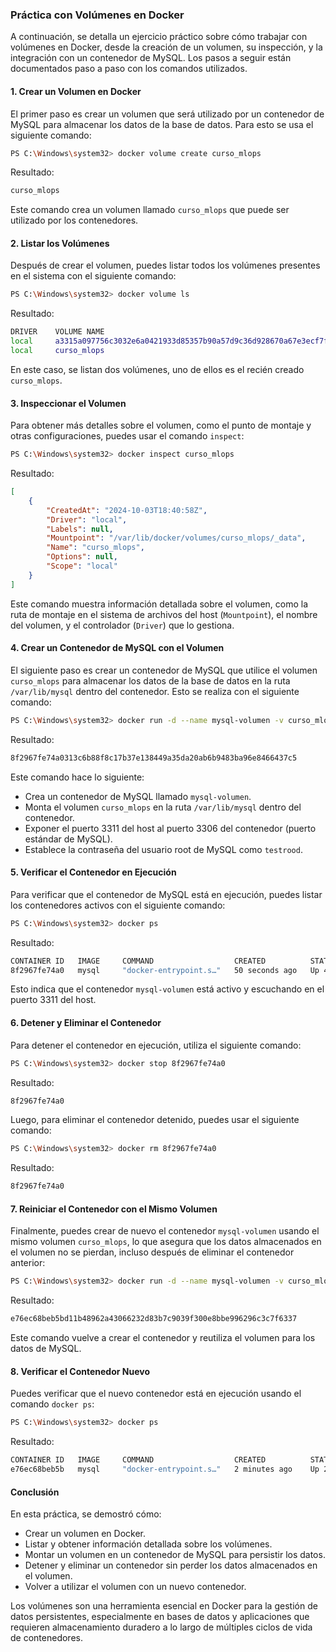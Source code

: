 ### Práctica con Volúmenes en Docker

A continuación, se detalla un ejercicio práctico sobre cómo trabajar con volúmenes en Docker, desde la creación de un volumen, su inspección, y la integración con un contenedor de MySQL. Los pasos a seguir están documentados paso a paso con los comandos utilizados.

#### 1. Crear un Volumen en Docker

El primer paso es crear un volumen que será utilizado por un contenedor de MySQL para almacenar los datos de la base de datos. Para esto se usa el siguiente comando:

```bash
PS C:\Windows\system32> docker volume create curso_mlops
```

Resultado:

```bash
curso_mlops
```

Este comando crea un volumen llamado `curso_mlops` que puede ser utilizado por los contenedores.

#### 2. Listar los Volúmenes

Después de crear el volumen, puedes listar todos los volúmenes presentes en el sistema con el siguiente comando:

```bash
PS C:\Windows\system32> docker volume ls
```

Resultado:

```bash
DRIVER    VOLUME NAME
local     a3315a097756c3032e6a0421933d85357b90a57d9c36d928670a67e3ecf7fd29
local     curso_mlops
```

En este caso, se listan dos volúmenes, uno de ellos es el recién creado `curso_mlops`.

#### 3. Inspeccionar el Volumen

Para obtener más detalles sobre el volumen, como el punto de montaje y otras configuraciones, puedes usar el comando `inspect`:

```bash
PS C:\Windows\system32> docker inspect curso_mlops
```

Resultado:

```json
[
    {
        "CreatedAt": "2024-10-03T18:40:58Z",
        "Driver": "local",
        "Labels": null,
        "Mountpoint": "/var/lib/docker/volumes/curso_mlops/_data",
        "Name": "curso_mlops",
        "Options": null,
        "Scope": "local"
    }
]
```

Este comando muestra información detallada sobre el volumen, como la ruta de montaje en el sistema de archivos del host (`Mountpoint`), el nombre del volumen, y el controlador (`Driver`) que lo gestiona.

#### 4. Crear un Contenedor de MySQL con el Volumen

El siguiente paso es crear un contenedor de MySQL que utilice el volumen `curso_mlops` para almacenar los datos de la base de datos en la ruta `/var/lib/mysql` dentro del contenedor. Esto se realiza con el siguiente comando:

```bash
PS C:\Windows\system32> docker run -d --name mysql-volumen -v curso_mlops:/var/lib/mysql -p 3311:3306 -e MYSQL_ROOT_PASSWORD=testrood mysql
```

Resultado:

```bash
8f2967fe74a0313c6b88f8c17b37e138449a35da20ab6b9483ba96e8466437c5
```

Este comando hace lo siguiente:
- Crea un contenedor de MySQL llamado `mysql-volumen`.
- Monta el volumen `curso_mlops` en la ruta `/var/lib/mysql` dentro del contenedor.
- Exponer el puerto 3311 del host al puerto 3306 del contenedor (puerto estándar de MySQL).
- Establece la contraseña del usuario root de MySQL como `testrood`.

#### 5. Verificar el Contenedor en Ejecución

Para verificar que el contenedor de MySQL está en ejecución, puedes listar los contenedores activos con el siguiente comando:

```bash
PS C:\Windows\system32> docker ps
```

Resultado:

```bash
CONTAINER ID   IMAGE     COMMAND                  CREATED          STATUS          PORTS                               NAMES
8f2967fe74a0   mysql     "docker-entrypoint.s…"   50 seconds ago   Up 49 seconds   33060/tcp, 0.0.0.0:3311->3306/tcp   mysql-volumen
```

Esto indica que el contenedor `mysql-volumen` está activo y escuchando en el puerto 3311 del host.

#### 6. Detener y Eliminar el Contenedor

Para detener el contenedor en ejecución, utiliza el siguiente comando:

```bash
PS C:\Windows\system32> docker stop 8f2967fe74a0
```

Resultado:

```bash
8f2967fe74a0
```

Luego, para eliminar el contenedor detenido, puedes usar el siguiente comando:

```bash
PS C:\Windows\system32> docker rm 8f2967fe74a0
```

Resultado:

```bash
8f2967fe74a0
```

#### 7. Reiniciar el Contenedor con el Mismo Volumen

Finalmente, puedes crear de nuevo el contenedor `mysql-volumen` usando el mismo volumen `curso_mlops`, lo que asegura que los datos almacenados en el volumen no se pierdan, incluso después de eliminar el contenedor anterior:

```bash
PS C:\Windows\system32> docker run -d --name mysql-volumen -v curso_mlops:/var/lib/mysql -p 3311:3306 -e MYSQL_ROOT_PASSWORD=testrood mysql
```

Resultado:

```bash
e76ec68beb5bd11b48962a43066232d83b7c9039f300e8bbe996296c3c7f6337
```

Este comando vuelve a crear el contenedor y reutiliza el volumen para los datos de MySQL.

#### 8. Verificar el Contenedor Nuevo

Puedes verificar que el nuevo contenedor está en ejecución usando el comando `docker ps`:

```bash
PS C:\Windows\system32> docker ps
```

Resultado:

```bash
CONTAINER ID   IMAGE     COMMAND                  CREATED          STATUS          PORTS                               NAMES
e76ec68beb5b   mysql     "docker-entrypoint.s…"   2 minutes ago    Up 2 minutes    33060/tcp, 0.0.0.0:3311->3306/tcp   mysql-volumen
```

#### Conclusión

En esta práctica, se demostró cómo:
- Crear un volumen en Docker.
- Listar y obtener información detallada sobre los volúmenes.
- Montar un volumen en un contenedor de MySQL para persistir los datos.
- Detener y eliminar un contenedor sin perder los datos almacenados en el volumen.
- Volver a utilizar el volumen con un nuevo contenedor.

Los volúmenes son una herramienta esencial en Docker para la gestión de datos persistentes, especialmente en bases de datos y aplicaciones que requieren almacenamiento duradero a lo largo de múltiples ciclos de vida de contenedores.